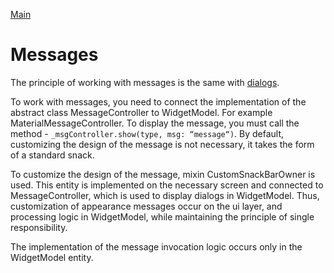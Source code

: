 [Main](../main.md)

# Messages

The principle of working with messages is the same with [dialogs](../ui/dialog.md).

To work with messages, you need to connect the implementation
of the abstract class MessageController to WidgetModel. For example MaterialMessageController.
To display the message, you must call the method - `_msgController.show(type, msg: “message“)`.
By default, customizing the design of the message is not necessary, it takes the form of a standard snack.

To customize the design of the message, mixin CustomSnackBarOwner is used.
This entity is implemented on the necessary screen and connected to MessageController,
which is used to display dialogs in WidgetModel. Thus, customization of appearance
messages occur on the ui layer, and processing logic in WidgetModel, while maintaining the principle
of single responsibility.

The implementation of the message invocation logic occurs only in the WidgetModel entity.